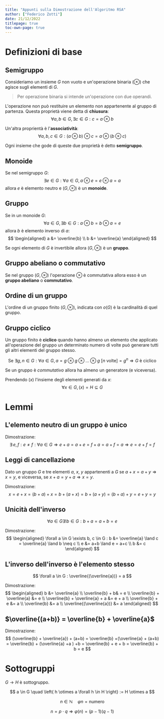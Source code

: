 ```yaml
---
title: "Appunti sulla Dimostrazione dell'Algoritmo RSA"
author: ["Federico Zotti"]
date: 21/12/2022
titlepage: true
toc-own-page: true
---
```


# Definizioni di base

## Semigruppo

Consideriamo un insieme $G$ non vuoto e un'operazione binaria ($\otimes$) che agisce sugli elementi di $G$.

> Per operazione binaria si intende un'operazione con due operandi.

L'operazione non può restituire un elemento non appartenente al gruppo di partenza.
Questa proprietà viene detta di **chiusura**:
$$
\forall a, b \in G, \exists c \in G : c = a \otimes b
$$

Un'altra proprientà è l'**associatività**:
$$
\forall a,b,c \in G : (a \otimes b) \otimes c = a \otimes (b \otimes c)
$$

Ogni insieme che gode di queste due proprietà è detto **semigruppo**.

## Monoide

Se nel semigruppo $G$:
$$
\exists e \in G : \forall a \in G, a \otimes e = e \otimes a = a
$$
allora $e$ è elemento neutro e $(G, \otimes)$ è un **monoide**.

## Gruppo

Se in un monoide $G$:
$$
\forall a \in G, \exists b \in G : a \otimes b = b \otimes a = e
$$
allora $b$ è elemento inverso di $a$:
$$
\begin{aligned}
	a &= \overline{b} \\
	b &= \overline{a}
\end{aligned}
$$

Se ogni elemento di $G$ è invertibile allora $(G, \otimes)$ è un **gruppo**.

## Gruppo abeliano o commutativo

Se nel gruppo $(G, \otimes)$ l'operazione $\otimes$ è commutativa allora esso è un **gruppo abeliano** o **commutativo**.

## Ordine di un gruppo

L'ordine di un gruppo finito $(G, \otimes)$, indicata con $o(G)$ è la cardinalità di quel gruppo.

## Gruppo ciclico

Un gruppo finito è **ciclico** quando hanno almeno un elemento che applicato all'operazione del gruppo un determinato numero di volte può generare tutti gli altri elementi del gruppo stesso.

$$
\text{Se } \exists g, n \in G : \forall a \in G, a = g \otimes g \otimes \dots \otimes g \text{ [}n \text{ volte]} = g^n \Rightarrow G \text{ è ciclico}
$$

Se un gruppo è _commutativo_ allora ha almeno un generatore (e viceversa).

Prendendo $(x)$ l'insieme degli elementi generati da $x$: 
$$
\forall x \in G , (x) = H \subseteq G
$$

# Lemmi

## L'elemento neutro di un gruppo è unico

Dimostrazione:
$$
\exists \, e, f : e \neq f : \forall a \in G \Rightarrow e + a = a + e = f + a = a + f = a \Rightarrow e = e+f = f
$$

## Leggi di cancellazione

Dato un gruppo $G$ e tre elementi $a$, $x$, $y$ appartenenti a $G$ se $a+x=a+y \Rightarrow x=y$, e viceversa, se $x+a=y+a \Rightarrow x=y$.

Dimostrazione:
$$
x = e+x=(b+a)+x = b+(a+x) = b+(a+y) = (b+a)+y = e+y = y
$$

## Unicità dell'inverso

$$
\forall a \in G \exists! b \in G : b + a = a + b = e
$$

Dimostrazione:
$$
\begin{aligned}
\forall a \in G \exists b, c \in G : b &= \overline{a} \land c = \overline{a} \land b \neq c \\
e &= a+b \land e = a+c \\
b &= c
\end{aligned}
$$

## L'inverso dell'inverso è l'elemento stesso

$$
\forall a \in G : \overline{(\overline{a})} = a
$$

Dimostrazione:
$$
\begin{aligned}
b &= \overline{a} \\
\overline{b} + b& = e \\
\overline{b} + \overline{a} &= e \\
\overline{b} + \overline{a} + a &= e + a \\
\overline{b} + e &= a \\
\overline{b} &= a \\
\overline{(\overline{a})} &= a
\end{aligned}
$$

## $\overline{(a+b)} = \overline{b} + \overline{a}$

Dimostrazione:
$$
(\overline{b} + \overline{a}) + (a+b) = \overline{b} +(\overline{a} + (a+b) = \overline{b} + (\overline{a} +a ) +b = \overline{b} + e + b = \overline{b} + b = e
$$

# Sottogruppi

$G \to H$ è sottogruppo.

$$
a \in G \quad \left{ h \otimes a \forall h \in H \right} := H \otimes a
$$


$$
n \in \mathbb{N} \quad \varphi{n} = \text{numero}
$$

$$
n = p \cdot q \Rightarrow \varphi(n) = (p-1)(q-1)
$$
